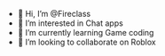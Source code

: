 - 👋 Hi, I’m @Fireclass
- 👀 I’m interested in Chat apps
- 🌱 I’m currently learning Game coding
- 💞️ I’m looking to collaborate on Roblox
